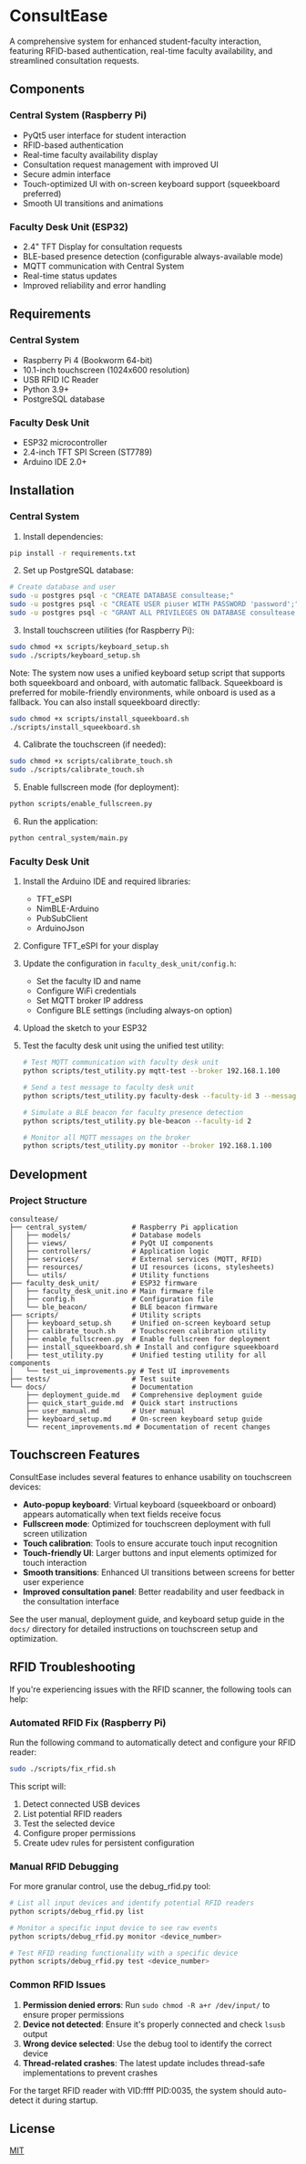 # ConsultEase

A comprehensive system for enhanced student-faculty interaction, featuring RFID-based authentication, real-time faculty availability, and streamlined consultation requests.

## Components

### Central System (Raspberry Pi)
- PyQt5 user interface for student interaction
- RFID-based authentication
- Real-time faculty availability display
- Consultation request management with improved UI
- Secure admin interface
- Touch-optimized UI with on-screen keyboard support (squeekboard preferred)
- Smooth UI transitions and animations

### Faculty Desk Unit (ESP32)
- 2.4" TFT Display for consultation requests
- BLE-based presence detection (configurable always-available mode)
- MQTT communication with Central System
- Real-time status updates
- Improved reliability and error handling

## Requirements

### Central System
- Raspberry Pi 4 (Bookworm 64-bit)
- 10.1-inch touchscreen (1024x600 resolution)
- USB RFID IC Reader
- Python 3.9+
- PostgreSQL database

### Faculty Desk Unit
- ESP32 microcontroller
- 2.4-inch TFT SPI Screen (ST7789)
- Arduino IDE 2.0+

## Installation

### Central System

1. Install dependencies:
```bash
pip install -r requirements.txt
```

2. Set up PostgreSQL database:
```bash
# Create database and user
sudo -u postgres psql -c "CREATE DATABASE consultease;"
sudo -u postgres psql -c "CREATE USER piuser WITH PASSWORD 'password';"
sudo -u postgres psql -c "GRANT ALL PRIVILEGES ON DATABASE consultease TO piuser;"
```

3. Install touchscreen utilities (for Raspberry Pi):
```bash
sudo chmod +x scripts/keyboard_setup.sh
sudo ./scripts/keyboard_setup.sh
```

Note: The system now uses a unified keyboard setup script that supports both squeekboard and onboard, with automatic fallback. Squeekboard is preferred for mobile-friendly environments, while onboard is used as a fallback. You can also install squeekboard directly:

```bash
sudo chmod +x scripts/install_squeekboard.sh
./scripts/install_squeekboard.sh
```

4. Calibrate the touchscreen (if needed):
```bash
sudo chmod +x scripts/calibrate_touch.sh
sudo ./scripts/calibrate_touch.sh
```

5. Enable fullscreen mode (for deployment):
```bash
python scripts/enable_fullscreen.py
```

6. Run the application:
```bash
python central_system/main.py
```

### Faculty Desk Unit

1. Install the Arduino IDE and required libraries:
   - TFT_eSPI
   - NimBLE-Arduino
   - PubSubClient
   - ArduinoJson

2. Configure TFT_eSPI for your display

3. Update the configuration in `faculty_desk_unit/config.h`:
   - Set the faculty ID and name
   - Configure WiFi credentials
   - Set MQTT broker IP address
   - Configure BLE settings (including always-on option)

4. Upload the sketch to your ESP32

5. Test the faculty desk unit using the unified test utility:
   ```bash
   # Test MQTT communication with faculty desk unit
   python scripts/test_utility.py mqtt-test --broker 192.168.1.100

   # Send a test message to faculty desk unit
   python scripts/test_utility.py faculty-desk --faculty-id 3 --message "Test message"

   # Simulate a BLE beacon for faculty presence detection
   python scripts/test_utility.py ble-beacon --faculty-id 2

   # Monitor all MQTT messages on the broker
   python scripts/test_utility.py monitor --broker 192.168.1.100
   ```

## Development

### Project Structure
```
consultease/
├── central_system/           # Raspberry Pi application
│   ├── models/               # Database models
│   ├── views/                # PyQt UI components
│   ├── controllers/          # Application logic
│   ├── services/             # External services (MQTT, RFID)
│   ├── resources/            # UI resources (icons, stylesheets)
│   └── utils/                # Utility functions
├── faculty_desk_unit/        # ESP32 firmware
│   ├── faculty_desk_unit.ino # Main firmware file
│   ├── config.h              # Configuration file
│   └── ble_beacon/           # BLE beacon firmware
├── scripts/                  # Utility scripts
│   ├── keyboard_setup.sh     # Unified on-screen keyboard setup
│   ├── calibrate_touch.sh    # Touchscreen calibration utility
│   ├── enable_fullscreen.py  # Enable fullscreen for deployment
│   ├── install_squeekboard.sh # Install and configure squeekboard
│   ├── test_utility.py       # Unified testing utility for all components
│   └── test_ui_improvements.py # Test UI improvements
├── tests/                    # Test suite
└── docs/                     # Documentation
    ├── deployment_guide.md   # Comprehensive deployment guide
    ├── quick_start_guide.md  # Quick start instructions
    ├── user_manual.md        # User manual
    ├── keyboard_setup.md     # On-screen keyboard setup guide
    └── recent_improvements.md # Documentation of recent changes
```

## Touchscreen Features

ConsultEase includes several features to enhance usability on touchscreen devices:

- **Auto-popup keyboard**: Virtual keyboard (squeekboard or onboard) appears automatically when text fields receive focus
- **Fullscreen mode**: Optimized for touchscreen deployment with full screen utilization
- **Touch calibration**: Tools to ensure accurate touch input recognition
- **Touch-friendly UI**: Larger buttons and input elements optimized for touch interaction
- **Smooth transitions**: Enhanced UI transitions between screens for better user experience
- **Improved consultation panel**: Better readability and user feedback in the consultation interface

See the user manual, deployment guide, and keyboard setup guide in the `docs/` directory for detailed instructions on touchscreen setup and optimization.

## RFID Troubleshooting

If you're experiencing issues with the RFID scanner, the following tools can help:

### Automated RFID Fix (Raspberry Pi)

Run the following command to automatically detect and configure your RFID reader:

```bash
sudo ./scripts/fix_rfid.sh
```

This script will:
1. Detect connected USB devices
2. List potential RFID readers
3. Test the selected device
4. Configure proper permissions
5. Create udev rules for persistent configuration

### Manual RFID Debugging

For more granular control, use the debug_rfid.py tool:

```bash
# List all input devices and identify potential RFID readers
python scripts/debug_rfid.py list

# Monitor a specific input device to see raw events
python scripts/debug_rfid.py monitor <device_number>

# Test RFID reading functionality with a specific device
python scripts/debug_rfid.py test <device_number>
```

### Common RFID Issues

1. **Permission denied errors**: Run `sudo chmod -R a+r /dev/input/` to ensure proper permissions
2. **Device not detected**: Ensure it's properly connected and check `lsusb` output
3. **Wrong device selected**: Use the debug tool to identify the correct device
4. **Thread-related crashes**: The latest update includes thread-safe implementations to prevent crashes

For the target RFID reader with VID:ffff PID:0035, the system should auto-detect it during startup.

## License
[MIT](LICENSE)
